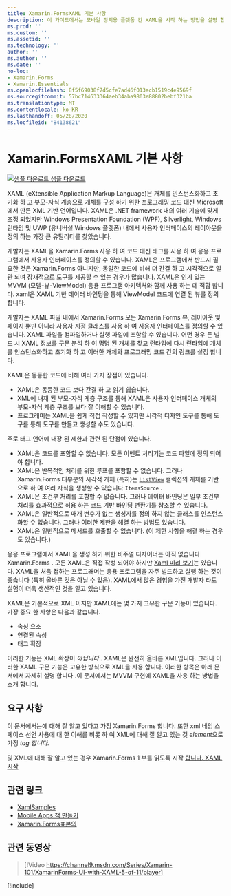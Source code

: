 ```yaml
---
title: Xamarin.FormsXAML 기본 사항
description: 이 가이드에서는 모바일 장치용 플랫폼 간 XAML을 시작 하는 방법을 설명 합니다. 개발자는 XAML을 Xamarin.Forms 사용 하 여 코드 대신 태그를 사용 하 여 응용 프로그램에서 사용자 인터페이스를 정의할 수 있습니다.
ms.prod: ''
ms.custom: ''
ms.assetid: ''
ms.technology: ''
author: ''
ms.author: ''
ms.date: ''
no-loc:
- Xamarin.Forms
- Xamarin.Essentials
ms.openlocfilehash: 8f5f69038f7d5cfe7ad46f013acb1519c4e9569f
ms.sourcegitcommit: 57bc714633364aeb34aba9803e88802bebf321ba
ms.translationtype: MT
ms.contentlocale: ko-KR
ms.lasthandoff: 05/28/2020
ms.locfileid: "84138621"
---
```

# <a name="xamarinforms-xaml-basics"></a>Xamarin.FormsXAML 기본 사항

[![샘플 다운로드](~/media/shared/download.png) 샘플 다운로드](https://docs.microsoft.com/samples/xamarin/xamarin-forms-samples/xamlsamples)

XAML (eXtensible Application Markup Language)은 개체를 인스턴스화하고 초기화 하 고 부모-자식 계층으로 개체를 구성 하기 위한 프로그래밍 코드 대신 Microsoft에서 만든 XML 기반 언어입니다. XAML은 .NET framework 내의 여러 기술에 맞게 조정 되었지만 Windows Presentation Foundation (WPF), Silverlight, Windows 런타임 및 UWP (유니버설 Windows 플랫폼) 내에서 사용자 인터페이스의 레이아웃을 정의 하는 가장 큰 유틸리티를 찾았습니다.

개발자는 XAML을 Xamarin.Forms 사용 하 여 코드 대신 태그를 사용 하 여 응용 프로그램에서 사용자 인터페이스를 정의할 수 있습니다. XAML은 프로그램에서 반드시 필요한 것은 Xamarin.Forms 아니지만, 동일한 코드에 비해 더 간결 하 고 시각적으로 일관 되며 잠재적으로 도구를 제공할 수 있는 경우가 많습니다. XAML은 인기 있는 MVVM (모델-뷰-ViewModel) 응용 프로그램 아키텍처와 함께 사용 하는 데 적합 합니다. xaml은 XAML 기반 데이터 바인딩을 통해 ViewModel 코드에 연결 된 뷰를 정의 합니다.

개발자는 XAML 파일 내에서 Xamarin.Forms 모든 Xamarin.Forms 뷰, 레이아웃 및 페이지 뿐만 아니라 사용자 지정 클래스를 사용 하 여 사용자 인터페이스를 정의할 수 있습니다. XAML 파일을 컴파일하거나 실행 파일에 포함할 수 있습니다. 어떤 경우 든 빌드 시 XAML 정보를 구문 분석 하 여 명명 된 개체를 찾고 런타임에 다시 런타임에 개체를 인스턴스화하고 초기화 하 고 이러한 개체와 프로그래밍 코드 간의 링크를 설정 합니다.

XAML은 동등한 코드에 비해 여러 가지 장점이 있습니다.

- XAML은 동등한 코드 보다 간결 하 고 읽기 쉽습니다.
- XML에 내재 된 부모-자식 계층 구조를 통해 XAML은 사용자 인터페이스 개체의 부모-자식 계층 구조를 보다 잘 이해할 수 있습니다.
- 프로그래머는 XAML을 쉽게 직접 작성할 수 있지만 시각적 디자인 도구를 통해 도구를 통해 도구를 만들고 생성할 수도 있습니다.

주로 태그 언어에 내장 된 제한과 관련 된 단점이 있습니다.

- XAML은 코드를 포함할 수 없습니다. 모든 이벤트 처리기는 코드 파일에 정의 되어야 합니다.
- XAML은 반복적인 처리를 위한 루프를 포함할 수 없습니다. 그러나 Xamarin.Forms 대부분의 시각적 개체 (특히)는 [`ListView`](xref:Xamarin.Forms.ListView) 컬렉션의 개체를 기반으로 하 여 여러 자식을 생성할 수 있습니다 `ItemsSource` .
- XAML은 조건부 처리를 포함할 수 없습니다. 그러나 데이터 바인딩은 일부 조건부 처리를 효과적으로 허용 하는 코드 기반 바인딩 변환기를 참조할 수 있습니다.
- XAML은 일반적으로 매개 변수가 없는 생성자를 정의 하지 않는 클래스를 인스턴스화할 수 없습니다. 그러나 이러한 제한을 해결 하는 방법도 있습니다.
- XAML은 일반적으로 메서드를 호출할 수 없습니다. (이 제한 사항을 해결 하는 경우도 있습니다.)

응용 프로그램에서 XAML을 생성 하기 위한 비주얼 디자이너는 아직 없습니다 Xamarin.Forms . 모든 XAML은 직접 작성 되어야 하지만 [Xaml 미리 보기](~/xamarin-forms/xaml/xaml-previewer/index.md)는 있습니다. XAML을 처음 접하는 프로그래머는 응용 프로그램을 자주 빌드하고 실행 하는 것이 좋습니다 (특히 올바른 것은 아닐 수 있음). XAML에서 많은 경험을 가진 개발자 라도 실험이 더욱 생산적인 것을 알고 있습니다.

XAML은 기본적으로 XML 이지만 XAML에는 몇 가지 고유한 구문 기능이 있습니다. 가장 중요 한 사항은 다음과 같습니다.

- 속성 요소
- 연결된 속성
- 태그 확장

이러한 기능은 XML 확장이 *아닙니다* . XAML은 완전히 올바른 XML입니다. 그러나 이러한 XAML 구문 기능은 고유한 방식으로 XML을 사용 합니다. 이러한 항목은 아래 문서에서 자세히 설명 합니다 .이 문서에서는 MVVM 구현에 XAML을 사용 하는 방법을 소개 합니다.

## <a name="requirements"></a>요구 사항

이 문서에서는에 대해 잘 알고 있다고 가정 Xamarin.Forms 합니다. 또한 xml 네임 스페이스 선언 사용에 대 한 이해를 비롯 하 여 XML에 대해 잘 알고 있는 것 *element*으로 가정 *tag* *합니다.*

및 XML에 대해 잘 알고 있는 경우 Xamarin.Forms 1 부를 읽도록 시작 [합니다. XAML 시작](~/xamarin-forms/xaml/xaml-basics/get-started-with-xaml.md)

## <a name="related-links"></a>관련 링크

- [XamlSamples](https://docs.microsoft.com/samples/xamarin/xamarin-forms-samples/xamlsamples)
- [Mobile Apps 책 만들기](~/xamarin-forms/creating-mobile-apps-xamarin-forms/index.md)
- [Xamarin.Forms표본의](https://docs.microsoft.com/samples/browse/?products=xamarin&term=Xamarin.Forms)

## <a name="related-video"></a>관련 동영상

> [!Video https://channel9.msdn.com/Series/Xamarin-101/XamarinForms-UI-with-XAML-5-of-11/player]

[!include[](~/essentials/includes/xamarin-show-essentials.md)]

